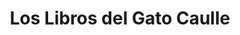 ---
title: "Los Libros del Gato Caulle"
url: /valdivia/los-libros-del-gato-caulle-yungay/
shop: Bücher
---